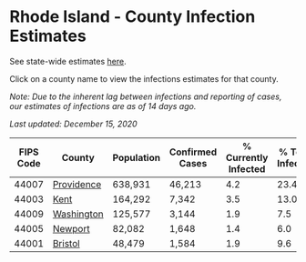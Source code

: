 # Rhode Island - County Infection Estimates

See state-wide estimates [here](/infections/us-ri).

Click on a county name to view the infections estimates for that county.

*Note: Due to the inherent lag between infections and reporting of cases, our estimates of infections are as of 14 days ago.*

*Last updated: December 15, 2020*

|   FIPS Code |                   County |   Population |   Confirmed Cases |   % Currently Infected |   % Total Infected |
|-------------|--------------------------|--------------|-------------------|------------------------|--------------------|
|       44007 | [Providence](providence) |      638,931 |            46,213 |                    4.2 |               23.4 |
|       44003 |             [Kent](kent) |      164,292 |             7,342 |                    3.5 |               13.0 |
|       44009 | [Washington](washington) |      125,577 |             3,144 |                    1.9 |                7.5 |
|       44005 |       [Newport](newport) |       82,082 |             1,648 |                    1.4 |                6.0 |
|       44001 |       [Bristol](bristol) |       48,479 |             1,584 |                    1.9 |                9.6 |